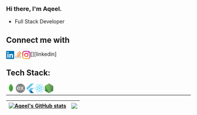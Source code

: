 
### Hi there, I'm Aqeel.
	
- Full Stack Developer

## Connect me with
[<img align="left" alt="https://www.linkedin.com/in/aqeel-shamsudheen-90a886229/" width="22px" src="https://github.com/aqeelshamz/aqeelshamz/blob/main/linkedinLogo.png" />][linkedin]
[<img align="left" alt="https://stackoverflow.com/users/11350679/aqeel" width="22px" src="https://github.com/aqeelshamz/aqeelshamz/blob/main/stackoverflowLogo.png" />][stackoverflow]
[<img align="left" alt="https://www.instagram.com/aqeelshamz/" width="22px" src="https://github.com/aqeelshamz/aqeelshamz/blob/main/instagramLogo.png" />][instagram]
<br/>

## Tech Stack:
[<img align="left" alt="x" width="26px" src="https://github.com/aqeelshamz/aqeelshamz/blob/main/mongoDBLogo.png" />][aqeelshamz]
[<img align="left" alt="x" width="26px" src="https://github.com/aqeelshamz/aqeelshamz/blob/main/expressJSLogo.png" />][aqeelshamz]
[<img align="left" alt="x" width="26px" src="https://github.com/aqeelshamz/aqeelshamz/blob/main/flutterLogo.png" />][aqeelshamz]
[<img align="left" alt="x" width="26px" src="https://github.com/aqeelshamz/aqeelshamz/blob/main/reactLogo.png" />][aqeelshamz]
[<img align="left" alt="x" width="26px" src="https://github.com/aqeelshamz/aqeelshamz/blob/main/nodeJSLogo.png" />][aqeelshamz]
<br/>
<hr/>

| <a href="https://github.com/aqeelshamz"><img align="center" src="https://github-readme-stats.vercel.app/api?username=aqeelshamz&show_icons=true&include_all_commits=true&theme=gotham&hide_border=true" alt="Aqeel's GitHub stats" /></a> | <a href="https://github.com/aqeelshamz"><img align="center" src="https://github-readme-stats.vercel.app/api/top-langs/?username=aqeelshamz&layout=compact&theme=gotham&hide_border=true" /></a> |
| ------------- | ------------- |


[instagram]: https://www.instagram.com/aqeelshamz/
[stackoverflow]: https://stackoverflow.com/users/11350679/aqeel/
[aqeelshamz]: https://github.com/aqeelshamz
[buymeacoffee]: https://www.buymeacoffee.com/aqeelshamz
[envato]: https://codecanyon.net/user/aqeelshamz/portfolio
